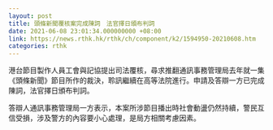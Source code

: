 ```yaml
---
layout: post
title: 頭條新聞覆核案完成陳詞　法官擇日頒布判詞
date: 2021-06-08 23:01:34.000000000 +08:00
link: https://news.rthk.hk/rthk/ch/component/k2/1594950-20210608.htm
categories: rthk
---
```


港台節目製作人員工會與記協提出司法覆核，尋求推翻通訊事務管理局去年就一集《頭條新聞》節目所作的裁決，聆訊繼續在高等法院進行。申請及答辯一方已完成陳詞，法官擇日頒布判詞。

答辯人通訊事務管理局一方表示，本案所涉節目播出時社會動盪仍然持續，警民互信受損，涉及警方的內容要小心處理，是局方相關考慮因素。
